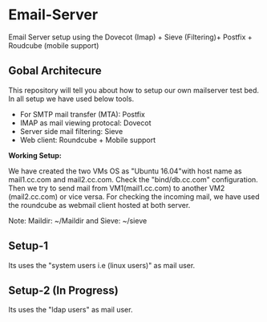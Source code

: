 # Email-Server
Email Server setup using the Dovecot (Imap) + Sieve  (Filtering)+  Postfix + Roudcube (mobile support) 

## Gobal Architecure

This repository will tell you about how to setup our own mailserver test bed. In all setup we have used below tools.

* For SMTP mail transfer (MTA): Postfix
* IMAP as mail viewing protocal: Dovecot
* Server side mail filtering: Sieve
* Web client: Roundcube + Mobile support

**Working Setup:**

We have created the two VMs OS as "Ubuntu 16.04"with host name as mail1.cc.com and mail2.cc.com. Check the "bind/db.cc.com" configuration. Then we try to send mail from VM1(mail1.cc.com) to another VM2 (mail2.cc.com) or vice versa. For checking the incoming mail, we have used the roundcube as webmail client hosted at both server. 

Note: Maildir: ~/Maildir and Sieve: ~/sieve

## Setup-1

Its uses the "system users i.e (linux users)" as mail user.

## Setup-2 (In Progress)

Its uses the "ldap users" as mail user. 
